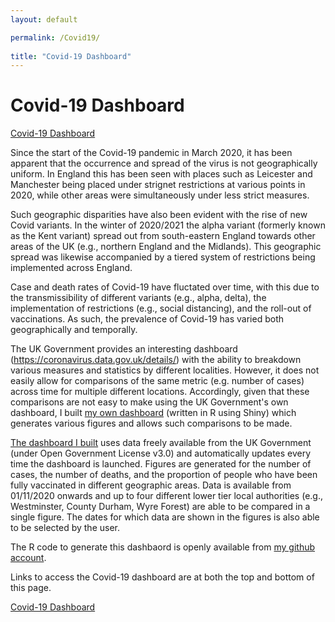 ```yaml
---
layout: default

permalink: /Covid19/
  
title: "Covid-19 Dashboard"
---
```

  
# Covid-19 Dashboard

[Covid-19 Dashboard](https://benjburgess.shinyapps.io/coviddashboard/)



Since the start of the Covid-19 pandemic in March 2020, it has been apparent that the occurrence and spread of the virus is not geographically uniform. In England this has been seen with places such as Leicester and Manchester being placed under strignet restrictions at various points in 2020, while other areas were simultaneously under less strict measures. 

Such geographic disparities have also been evident with the rise of new Covid variants. In the winter of 2020/2021 the alpha variant (formerly known as the Kent variant) spread out from south-eastern England towards other areas of the UK (e.g., northern England and the Midlands). This geographic spread was likewise accompanied by a tiered system of restrictions being implemented across England.

Case and death rates of Covid-19 have fluctated over time, with this due to the transmissibility of different variants (e.g., alpha, delta), the implementation of restrictions (e.g., social distancing), and the roll-out of vaccinations. As such, the prevalence of Covid-19 has varied both geographically and temporally.

The UK Government provides an interesting dashboard (https://coronavirus.data.gov.uk/details/) with the ability to breakdown various measures and statistics by different localities. However, it does not easily allow for comparisons of the same metric (e.g. number of cases) across time for multiple different locations. Accordingly, given that these comparisons are not easy to make using the UK Government's own dashboard, I built [my own dashboard](https://benjburgess.shinyapps.io/coviddashboard/) (written in R using Shiny) which generates various figures and allows such comparisons to be made.

[The dashboard I built](https://benjburgess.shinyapps.io/coviddashboard/) uses data freely available from the UK Government (under Open Government License v3.0) and automatically updates every time the dashboard is launched. Figures are generated for the number of cases, the number of deaths, and the proportion of people who have been fully vaccinated in different geographic areas. Data is available from 01/11/2020 onwards and up to four different lower tier local authorities (e.g., Westminster, County Durham, Wyre Forest) are able to be compared in a single figure. The dates for which data are shown in the figures is also able to be selected by the user.

The R code to generate this dashbaord is openly available from [my github account](https://github.com/benjburgess).

Links to access the Covid-19 dashboard are at both the top and bottom of this page.

[Covid-19 Dashboard](https://benjburgess.shinyapps.io/coviddashboard/)

